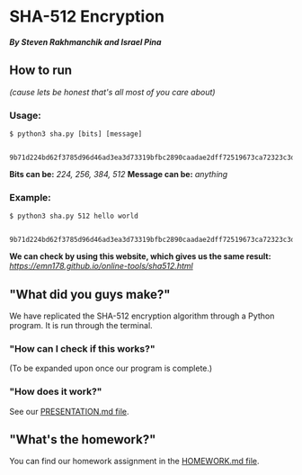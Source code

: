 # SHA-512 Encryption
##### By Steven Rakhmanchik and Israel Pina

## How to run
*(cause lets be honest that's all most of you care about)*

### Usage:
```
$ python3 sha.py [bits] [message]            
  
  9b71d224bd62f3785d96d46ad3ea3d73319bfbc2890caadae2dff72519673ca72323c3d99ba5c11d7c7acc6e14b8c5da0c4663475c2e5c3adef46f73bcdec043
```
**Bits can be:**     *224, 256, 384, 512*
**Message can be:**  *anything*

### Example:
```
$ python3 sha.py 512 hello world            
  
  9b71d224bd62f3785d96d46ad3ea3d73319bfbc2890caadae2dff72519673ca72323c3d99ba5c11d7c7acc6e14b8c5da0c4663475c2e5c3adef46f73bcdec043
```

**We can check by using this website, which gives us the same result:** *https://emn178.github.io/online-tools/sha512.html*


## "What did you guys make?"

We have replicated the SHA-512 encryption algorithm through a Python program. It is run through the terminal.

### "How can I check if this works?"

(To be expanded upon once our program is complete.)

### "How does it work?"

See our [PRESENTATION.md file](https://github.com/israelpina004/final_project_empirekillers/blob/master/PRESENTATION.md).

## "What's the homework?"

You can find our homework assignment in the [HOMEWORK.md file](https://github.com/israelpina004/final_project_empirekillers/blob/master/HOMEWORK.md).


